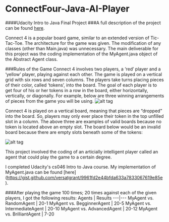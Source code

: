 # ConnectFour-Java-AI-Player
####Udacity Intro to Java Final Project
###A full description of the project can be found [here](https://s3.amazonaws.com/content.udacity-data.com/courses/cs046/IntrotoJavaPogrammingFinalProjectDescription.pdf).

Connect 4 is a popular board game, similar to an extended version of Tic-Tac-Toe. The architecture for the game was given. The modification of any classes (other than Main.java) was unnecessary. The main deliverable for this project was the coding implementation of the MyAgent.java object of the Abstract Agent class.

###Rules of the Game
Connect 4 involves two players, a ‘red’ player and a ‘yellow’ player, playing against each other. The game is played on a vertical grid with six rows and seven columns. The players take turns placing pieces of their color, called ‘tokens’, into the board. The goal of each player is to get four of his or her tokens in a row in the board, either horizontally, vertically, or diagonally. For example, below are three winning arrangements of pieces from the game you will be using.
![alt tag](http://1onjea25cyhx3uvxgs4vu325.wpengine.netdna-cdn.com/wp-content/uploads/2014/12/student_projects_connect4.png)

Connect 4 is played on a vertical board, meaning that pieces are “dropped” into the board. So, players may only ever place their token in the top unfilled slot in a column. The above three are examples of valid boards because no token is located above an empty slot. The board below would be an invalid board because there are empty slots beneath some of the tokens:

![alt tag](https://encrypted-tbn3.gstatic.com/images?q=tbn:ANd9GcRYfnxvbEAmmKmqRI1LO4VkIg6SoV4npD_WyqxScJmMbIZaxBwpTg)

This project involved the coding of an articially intelligent player called an agent that could play the game to a certain degree.

I completed Udacity's cs046 Intro to Java course. My implementation of MyAgent.java can be found [here] (https://gist.github.com/versatgrant/9961fd2e44bfda633a7833067619e85e).

###After playing the game 100 times; 20 times against each of the given players, I got the following results:
Agents | Results
---|---
MyAgent vs. RandomAgent | 20-1
MyAgent vs. BegginnerAgent | 20-5
MyAgent vs. IntermediateAgent | 20-10
MyAgent vs. AdvancedAgent | 20-12
MyAgent vs. BrilliantAgent | 7-20

